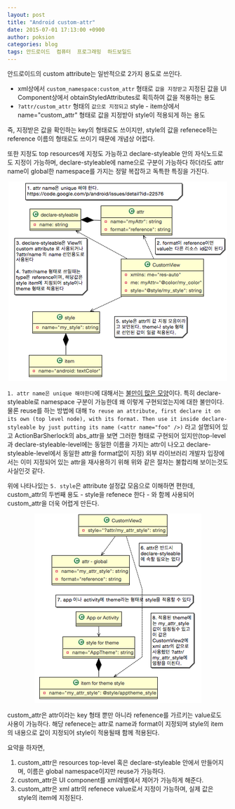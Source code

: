 ```yaml
---
layout: post
title: "Android custom-attr"
date: 2015-07-01 17:13:00 +0900
author: poksion
categories: blog
tags: 안드로이드  컴퓨터  프로그래밍  하드보일드
---
```

안드로이드의 custom attribute는 일반적으로 2가지 용도로 쓰인다.

 * xml상에서 ``custom_namespace:custom_attr`` 형태로 ``값을 지정받고`` 지정된 값을 UI Component상에서 obtainStyledAttributes로 획득하여 값을 적용하는 용도
 * ``?attr/custom_attr`` 형태의 ``값으로 지정되고`` style - item상에서 name="custom_attr" 형태로 값을 지정받아 style이 적용되게 하는 용도

즉, 지정받은 값을 확인하는 key의 형태로도 쓰이지만, style의 값을 refenece하는 reference 이름의 형태로도 쓰이기 때문에 개념상 어렵다.

또한 지정도 top resources에 지정도 가능하고 declare-styleable 안의 자식노드로도 지정이 가능하며, declare-styleable에 name으로 구분이 가능하다 하더라도 attr name이 global한 namespace를 가지는 정말 복잡하고 독특한 특징을 가진다.

<div align="center"><img src="/assets/img/post/custom-attr-key.png" /></div>

``1. attr name은 unique 해야한다``에 대해서는 [불만이 많은 모양](https://code.google.com/p/android/issues/detail?id=22576)이다. 특히 declare-styleable로 namespace 구분이 가능한데 왜 이렇게 구현되었는지에 대한 불만이다. 물론 reuse를 하는 방법에 대해 ``To reuse an attribute, first declare it on its own (top level node), with its format.
Then use it inside declare-styleable by just putting its name (<attr name="foo" />)`` 라고 설명되어 있고 ActionBarSherlock의 abs_attr을 보면 그러한 형태로 구현되어 있지만(top-level과 declare-styleable-level에는 동일한 이름을 가지는 attr이 나오고 declare-styleable-level에서 동일한 attr을 format없이 지정) 외부 라이브러리 개발자 입장에서는 이미 지정되어 있는 attr을 재사용하기 위해 위와 같은 절차는 불합리해 보이는것도 사실인것 같다.

위에 나타나있는 ``5. style``은 attribute 설정값 모음으로 이해하면 편한데, custom_attr의 두번째 용도 - style을 refenece 한다 - 와 함께 사용되어 custom_attr을 더욱 어렵게 만든다.

<div align="center"><img src="/assets/img/post/custom-attr-reference.png" /></div>

custom_attr은 attr이라는 key 형태 뿐만 아니라 refenence를 가르키는 value로도 사용이 가능하다. 해당 refenece는 attr로 name과 format이 지정되며 style의 item의 내용으로 값이 지정되어 style이 적용될때 함께 적용된다.

요약을 하자면,

 1. custom_attr은 resources top-level 혹은 declare-styleable 안에서 만들어지며, 이름은 global namespace이지만 reuse가 가능하다.
 2. custom_attr은 UI component를 xml레벨에서 제어가 가능하게 해준다.
 3. custom_attr은 xml attr의 refenece value로서 지정이 가능하며, 실제 값은 style의 item에 지정된다.

